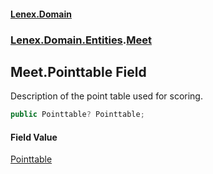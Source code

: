 #### [Lenex.Domain](index.md 'index')
### [Lenex.Domain.Entities](Lenex.Domain.Entities.md 'Lenex.Domain.Entities').[Meet](Lenex.Domain.Entities.Meet.md 'Lenex.Domain.Entities.Meet')

## Meet.Pointtable Field

Description of the point table used for scoring.

```csharp
public Pointtable? Pointtable;
```

#### Field Value
[Pointtable](Lenex.Domain.Entities.Pointtable.md 'Lenex.Domain.Entities.Pointtable')